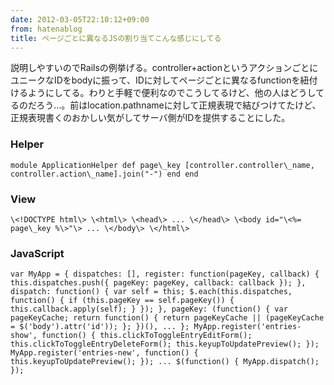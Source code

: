 ```yaml
---
date: 2012-03-05T22:10:12+09:00
from: hatenablog
title: ページごとに異なるJSの割り当てこんな感じにしてる
---
```

説明しやすいのでRailsの例挙げる。controller+actionというアクションごとにユニークなIDをbodyに振って、IDに対してページごとに異なるfunctionを紐付けるようにしてる。わりと手軽で便利なのでこうしてるけど、他の人はどうしてるのだろう…。前はlocation.pathnameに対して正規表現で結びつけてたけど、正規表現書くのおかしい気がしてサーバ側がIDを提供することにした。

### Helper

```
module ApplicationHelper def page\_key [controller.controller\_name, controller.action\_name].join("-") end end
```

### View

```
\<!DOCTYPE html\> \<html\> \<head\> ... \</head\> \<body id="\<%= page\_key %\>"\> ... \</body\> \</html\>
```

### JavaScript

```
var MyApp = { dispatches: [], register: function(pageKey, callback) { this.dispatches.push({ pageKey: pageKey, callback: callback }); }, dispatch: function() { var self = this; $.each(this.dispatches, function() { if (this.pageKey == self.pageKey()) { this.callback.apply(self); } }); }, pageKey: (function() { var pageKeyCache; return function() { return pageKeyCache || (pageKeyCache = $('body').attr('id')); }; })(), ... }; MyApp.register('entries-show', function() { this.clickToToggleEntryEditForm(); this.clickToToggleEntryDeleteForm(); this.keyupToUpdatePreview(); }); MyApp.register('entries-new', function() { this.keyupToUpdatePreview(); }); ... $(function() { MyApp.dispatch(); });
```

